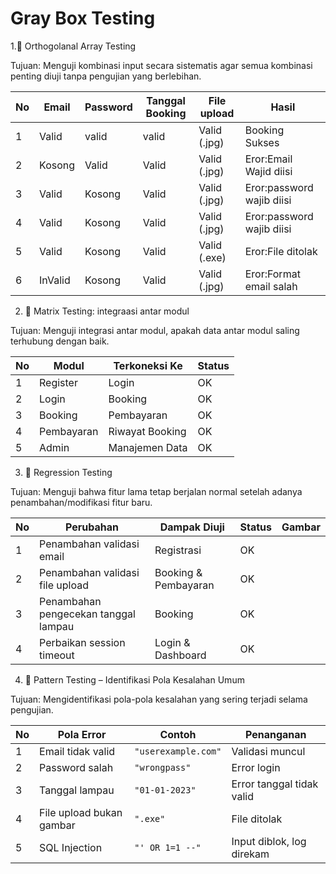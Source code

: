 # Gray Box Testing


1.🔧 Orthogolanal Array Testing

Tujuan: Menguji kombinasi input secara sistematis agar semua kombinasi penting diuji tanpa pengujian yang berlebihan.

| No | Email              | Password                                      | Tanggal Booking                                    | File upload                                           | Hasil             |
| -- | ---------------------- | ----------------------------------------- | -------------------------------------------------------------- | --------------------------------------------------------- |--------------------------------------------------------- |
| 1  | Valid   | valid  |     valid              | Valid (.jpg) | Booking Sukses
| 2  | Kosong  | Valid  |     Valid               | Valid (.jpg) | Eror:Email Wajid diisi
| 3  | Valid   | Kosong | Valid | Valid (.jpg) | Eror:password wajib diisi
| 4  | Valid   | Kosong | Valid | Valid (.jpg) | Eror:password wajib diisi
| 5  | Valid   | Kosong | Valid | Valid (.exe) | Eror:File ditolak
| 6  | InValid | Kosong | Valid | Valid (.jpg) | Eror:Format email salah



2. 🔄 Matrix Testing: integraasi antar modul

Tujuan: Menguji integrasi antar modul, apakah data antar modul saling terhubung dengan baik.

| **No** | **Modul**  | **Terkoneksi Ke** | **Status** |
| ------ | ---------- | ----------------- | ---------- |
| 1      | Register   | Login             | OK         |
| 2      | Login      | Booking           | OK         |
| 3      | Booking    | Pembayaran        | OK         |
| 4      | Pembayaran | Riwayat Booking   | OK         |
| 5      | Admin      | Manajemen Data    | OK         |

  
3. 🔁 Regression Testing

Tujuan: Menguji bahwa fitur lama tetap berjalan normal setelah adanya penambahan/modifikasi fitur baru.

| **No** | **Perubahan**                        | **Dampak Diuji**     | **Status** | **Gambar** |
| ------ | ------------------------------------ | ------------------------------------ | -------------------- | ---------- |
| 1      | Penambahan validasi email            | Registrasi           | OK         |
| 2      | Penambahan validasi file upload      | Booking & Pembayaran | OK         |
| 3      | Penambahan pengecekan tanggal lampau | Booking              | OK         |
| 4      | Perbaikan session timeout            | Login & Dashboard    | OK         |


4. 🧩 Pattern Testing – Identifikasi Pola Kesalahan Umum

Tujuan: Mengidentifikasi pola-pola kesalahan yang sering terjadi selama pengujian.

| **No** | **Pola Error**           | **Contoh**          | **Penanganan**            |
| ------ | ------------------------ | ------------------- | ------------------------- |
| 1      | Email tidak valid        | `"userexample.com"` | Validasi muncul           |
| 2      | Password salah           | `"wrongpass"`       | Error login               |
| 3      | Tanggal lampau           | `"01-01-2023"`      | Error tanggal tidak valid |
| 4      | File upload bukan gambar | `".exe"`            | File ditolak              |
| 5      | SQL Injection            | `"' OR 1=1 --"`     | Input diblok, log direkam |



